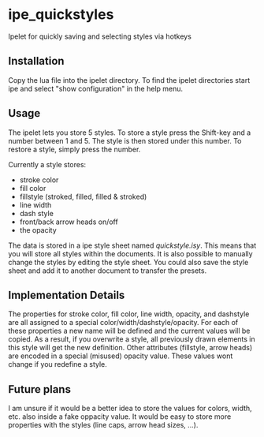 # ipe_quickstyles
Ipelet for quickly saving and selecting styles via hotkeys

## Installation

Copy the lua file into the ipelet directory. To find the ipelet directories start ipe and select "show configuration" in the help menu.

## Usage

The ipelet lets you store 5 styles. To store a style press the Shift-key and a number between 1 and 5. The style is then stored under this number. To restore a style, simply press the number.

Currently a style stores:

- stroke color
- fill color
- fillstyle (stroked, filled, filled & stroked)
- line width
- dash style
- front/back arrow heads on/off
- the opacity

The data is stored in a ipe style sheet named *quickstyle.isy*. This means that you will store all styles within the documents. It is also possible to manually change the styles by editing the style sheet. You could also save the style sheet and add it to another document to transfer the presets. 

## Implementation Details 

The properties for stroke color, fill color, line width, opacity, and dashstyle are all assigned to a special color/width/dashstyle/opacity. For each of these properties a new name will be defined and the current values will be copied. As a result, if you overwrite a style, all previously drawn elements in this style will get the new definition. Other attributes (fillstyle, arrow heads) are encoded in a special (misused) opacity value. These values wont change if you redefine a style.

## Future plans

I am unsure if it would be a better idea to store the values for colors, width, etc. also inside a fake oppacity value. It would be easy to store more properties with the styles (line caps, arrow head sizes, ...). 

